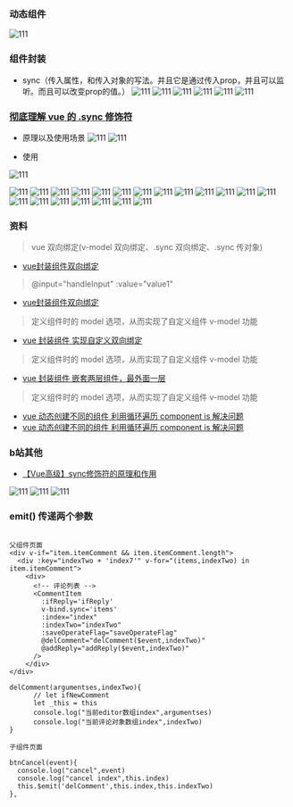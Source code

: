 ### 动态组件


![111](../../.vuepress/public/image/comments/04.png)


### 组件封装

- sync（传入属性，和传入对象的写法。并且它是通过传入prop，并且可以监听。而且可以改变prop的值。）
![111](../../.vuepress/public/image/comments/05.png)
![111](../../.vuepress/public/image/comments/06.png)
![111](../../.vuepress/public/image/comments/07.png)
![111](../../.vuepress/public/image/comments/08.png)
![111](../../.vuepress/public/image/comments/09.png)
![111](../../.vuepress/public/image/comments/10.png)

### [彻底理解 vue 的 .sync 修饰符](https://www.bilibili.com/video/BV1WQ4y1q7be?spm_id_from=..search-card.all.click)

- 原理以及使用场景
![111](../../.vuepress/public/image/comments/11.png)
![111](../../.vuepress/public/image/comments/14.png)

- 使用

![111](../../.vuepress/public/image/comments/12.png)

![111](../../.vuepress/public/image/comments/13.png)
![111](../../.vuepress/public/image/comments/14.png)
![111](../../.vuepress/public/image/comments/15.png)
![111](../../.vuepress/public/image/comments/16.png)
![111](../../.vuepress/public/image/comments/17.png)
![111](../../.vuepress/public/image/comments/18.png)
![111](../../.vuepress/public/image/comments/19.png)
![111](../../.vuepress/public/image/comments/20.png)
![111](../../.vuepress/public/image/comments/21.png)
![111](../../.vuepress/public/image/comments/22.png)
![111](../../.vuepress/public/image/comments/23.png)
![111](../../.vuepress/public/image/comments/24.png)
![111](../../.vuepress/public/image/comments/25.png)
![111](../../.vuepress/public/image/comments/26.png)
![111](../../.vuepress/public/image/comments/27.png)
![111](../../.vuepress/public/image/comments/28.png)
![111](../../.vuepress/public/image/comments/29.png)
![111](../../.vuepress/public/image/comments/30.png)
![111](../../.vuepress/public/image/comments/31.png)
![111](../../.vuepress/public/image/comments/32.png)

### 资料



> vue 双向绑定(v-model 双向绑定、.sync 双向绑定、.sync 传对象)

- [vue封装组件双向绑定](https://segmentfault.com/a/1190000040655672)
> @input="handleInput" :value="value1"

- [vue封装组件双向绑定](https://www.i4k.xyz/article/lucky___star/88565634)
> 定义组件时的 model 选项，从而实现了自定义组件 v-model 功能

- [vue 封装组件 实现自定义双向绑定](https://www.superweb999.com/article/1302892.html)
> 定义组件时的 model 选项，从而实现了自定义组件 v-model 功能

- [vue 封装组件 嵌套两层组件，最外面一层](https://www.superweb999.com/article/1302892.html)
> 定义组件时的 model 选项，从而实现了自定义组件 v-model 功能

- [vue 动态创建不同的组件 利用循环遍历 component is 解决问题](https://blog.csdn.net/jmszl1991/article/details/109366670)
- [vue 动态创建不同的组件 利用循环遍历 component is 解决问题](https://blog.csdn.net/H_O_W_E/article/details/111581331)

### b站其他

- [【Vue高级】sync修饰符的原理和作用](https://www.bilibili.com/video/BV1pV411S7GZ?spm_id_from=..search-card.all.click)

![111](../../.vuepress/public/image/comments/33.png)
![111](../../.vuepress/public/image/comments/34.png)
![111](../../.vuepress/public/image/comments/35.png)

### emit() 传递两个参数

```

父组件页面
<div v-if="item.itemComment && item.itemComment.length">
  <div :key="indexTwo + 'index7'" v-for="(items,indexTwo) in item.itemComment">
    <div>
      <!-- 评论列表 -->
      <CommentItem
        :ifReply='ifReply'
        v-bind.sync='items'
        :index="index"
        :indexTwo="indexTwo"
        :saveOperateFlag="saveOperateFlag"
        @delComment="delComment($event,indexTwo)"
        @addReply="addReply($event,indexTwo)"
      />
    </div>
</div>    

delComment(argumentses,indexTwo){
      // let ifNewComment
      let _this = this
      console.log("当前editor数组index",argumentses)
      console.log("当前评论对象数组index",indexTwo)
}  

子组件页面

btnCancel(event){
  console.log("cancel",event)
  console.log("cancel index",this.index)
  this.$emit('delComment',this.index,this.indexTwo)
},
```